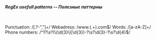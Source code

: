 #### _RegEx usefull patterns_ -- _Полезные паттерны_

<br>

Punctuation: /[.?\-","]+/
Webadress: /www\.(.+)\.com$/
Words: /[a-zA-Z]+/
Phone numbers: /^1?\s?(\(\d{3}\)|\d{3})-?\s?\d{3}-?\s?\d{4}$/

